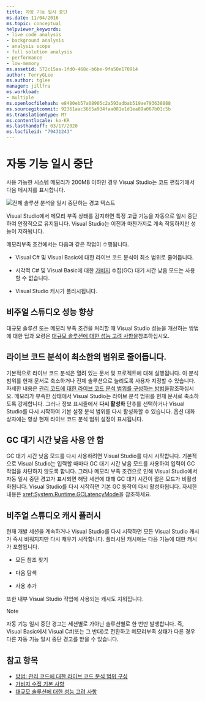 ```yaml
---
title: 자동 기능 일시 중단
ms.date: 11/04/2016
ms.topic: conceptual
helpviewer_keywords:
- live code analysis
- background analysis
- analysis scope
- full solution analysis
- performance
- low-memory
ms.assetid: 572c15aa-1fd0-468c-b6be-9fa50e170914
author: TerryGLee
ms.author: tglee
manager: jillfra
ms.workload:
- multiple
ms.openlocfilehash: e8480eb57a08905c2a593adbab519ae793638888
ms.sourcegitcommit: 92361aac3665a934faa081e1d1ea89a067b01c5b
ms.translationtype: MT
ms.contentlocale: ko-KR
ms.lasthandoff: 03/17/2020
ms.locfileid: "79431243"
---
```

# <a name="automatic-feature-suspension"></a>자동 기능 일시 중단

사용 가능한 시스템 메모리가 200MB 이하인 경우 Visual Studio는 코드 편집기에서 다음 메시지를 표시합니다.

![전체 솔루션 분석을 일시 중단하는 경고 텍스트](../code-quality/media/fsa_alert.png)

Visual Studio에서 메모리 부족 상태를 감지하면 특정 고급 기능을 자동으로 일시 중단하여 안정적으로 유지됩니다. Visual Studio는 이전과 마찬가지로 계속 작동하지만 성능이 저하됩니다.

메모리부족 조건에서는 다음과 같은 작업이 수행됩니다.

- Visual C# 및 Visual Basic에 대한 라이브 코드 분석이 최소 범위로 줄어듭니다.

- 시각적 C# 및 Visual Basic에 대한 [가비지](/dotnet/standard/garbage-collection/index) 수집(GC) 대기 시간 낮음 모드는 사용할 수 없습니다.

- Visual Studio 캐시가 플러시됩니다.

## <a name="improve-visual-studio-performance"></a>비주얼 스튜디오 성능 향상

대규모 솔루션 또는 메모리 부족 조건을 처리할 때 Visual Studio 성능을 개선하는 방법에 대한 팁과 요령은 [대규모 솔루션에 대한 성능 고려 사항을](https://github.com/dotnet/roslyn/wiki/Performance-considerations-for-large-solutions)참조하십시오.

## <a name="live-code-analysis-is-reduced-to-minimal-scope"></a>라이브 코드 분석이 최소한의 범위로 줄어듭니다.

기본적으로 라이브 코드 분석은 열려 있는 문서 및 프로젝트에 대해 실행됩니다. 이 분석 범위를 현재 문서로 축소하거나 전체 솔루션으로 늘리도록 사용자 지정할 수 있습니다. 자세한 내용은 [관리 코드에 대한 라이브 코드 분석 범위를 구성하는 방법을](./configure-live-code-analysis-scope-managed-code.md)참조하십시오. 메모리가 부족한 상태에서 Visual Studio는 라이브 분석 범위를 현재 문서로 축소하도록 강제합니다. 그러나 정보 표시줄에서 **다시 활성화** 단추를 선택하거나 Visual Studio를 다시 시작하여 기본 설정 분석 범위를 다시 활성화할 수 있습니다. 옵션 대화 상자에는 항상 현재 라이브 코드 분석 범위 설정이 표시됩니다.

## <a name="gc-low-latency-disabled"></a>GC 대기 시간 낮음 사용 안 함

GC 대기 시간 낮음 모드를 다시 사용하려면 Visual Studio를 다시 시작합니다. 기본적으로 Visual Studio는 입력할 때마다 GC 대기 시간 낮음 모드를 사용하여 입력이 GC 작업을 차단하지 않도록 합니다. 그러나 메모리 부족 조건으로 인해 Visual Studio에서 자동 일시 중단 경고가 표시되면 해당 세션에 대해 GC 대기 시간이 짧은 모드가 비활성화됩니다. Visual Studio를 다시 시작하면 기본 GC 동작이 다시 활성화됩니다. 자세한 내용은 <xref:System.Runtime.GCLatencyMode>을 참조하세요.

## <a name="visual-studio-caches-flushed"></a>비주얼 스튜디오 캐시 플러시

현재 개발 세션을 계속하거나 Visual Studio를 다시 시작하면 모든 Visual Studio 캐시가 즉시 비워지지만 다시 채우기 시작합니다. 플러시된 캐시에는 다음 기능에 대한 캐시가 포함됩니다.

- 모든 참조 찾기

- 다음 탐색

- 사용 추가

또한 내부 Visual Studio 작업에 사용되는 캐시도 지워집니다.

> [!NOTE]
> 자동 기능 일시 중단 경고는 세션별로 가아닌 솔루션별로 한 번만 발생합니다. 즉, Visual Basic에서 Visual C#(또는 그 반대)로 전환하고 메모리부족 상태가 다른 경우 다른 자동 기능 일시 중단 경고를 받을 수 있습니다.

## <a name="see-also"></a>참고 항목

- [방법: 관리 코드에 대한 라이브 코드 분석 범위 구성](./configure-live-code-analysis-scope-managed-code.md)
- [가비지 수집 기본 사항](/dotnet/standard/garbage-collection/fundamentals)
- [대규모 솔루션에 대한 성능 고려 사항](https://github.com/dotnet/roslyn/wiki/Performance-considerations-for-large-solutions)
